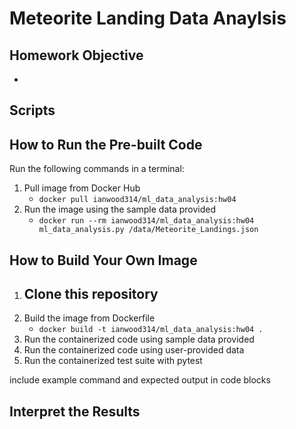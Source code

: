 # Meteorite Landing Data Anaylsis


## Homework Objective
* 

## Scripts


## How to Run the Pre-built Code
Run the following commands in a terminal:
  1. Pull image from Docker Hub
      - `docker pull ianwood314/ml_data_analysis:hw04`
  2. Run the image using the sample data provided
      - `docker run --rm ianwood314/ml_data_analysis:hw04 ml_data_analysis.py /data/Meteorite_Landings.json`
      
## How to Build Your Own Image
  1. Clone this repository
      - 
  2. Build the image from Dockerfile
      - `docker build -t ianwood314/ml_data_analysis:hw04 .`
  3. Run the containerized code using sample data provided
  4. Run the containerized code using user-provided data
  5. Run the containerized test suite with pytest
  
include example command and expected output in code blocks

## Interpret the Results


